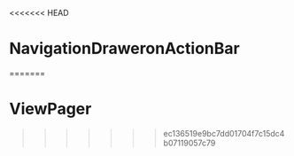 <<<<<<< HEAD
# NavigationDraweronActionBar
=======
# ViewPager
>>>>>>> ec136519e9bc7dd01704f7c15dc4b07119057c79
